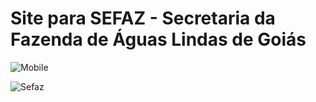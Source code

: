 # Site para SEFAZ - Secretaria da Fazenda de Águas Lindas de Goiás

![Mobile](https://user-images.githubusercontent.com/47161770/182051661-de4169c4-9ad0-47d2-837e-3e919d346dda.png)

![Sefaz](https://user-images.githubusercontent.com/47161770/182051664-b128a977-b56d-44d1-82da-50a0b39e8cd1.png)

